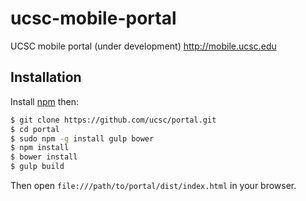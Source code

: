 ucsc-mobile-portal
==================

UCSC mobile portal (under development) http://mobile.ucsc.edu

## Installation

Install [npm](https://github.com/npm/npm) then:

```sh
$ git clone https://github.com/ucsc/portal.git
$ cd portal
$ sudo npm -g install gulp bower
$ npm install
$ bower install
$ gulp build
```

Then open `file:///path/to/portal/dist/index.html` in your browser.


